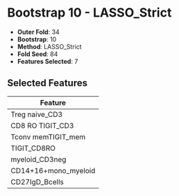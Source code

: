 # Bootstrap 10 - LASSO_Strict

- **Outer Fold**: 34
- **Bootstrap**: 10
- **Method**: LASSO_Strict
- **Fold Seed**: 84
- **Features Selected**: 7

## Selected Features

| Feature |
|---------|
| Treg naive_CD3 |
| CD8 RO TIGIT_CD3 |
| Tconv memTIGIT_mem |
| TIGIT_CD8RO |
| myeloid_CD3neg |
| CD14+16+mono_myeloid |
| CD27IgD_Bcells |
